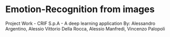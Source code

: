 # Emotion-Recognition from images
Project Work - CRIF S.p.A - 
A deep learning application
By: Alessandro Argentino, Alessio Vittorio Della Rocca, Alessio Manfredi, Vincenzo Palopoli

